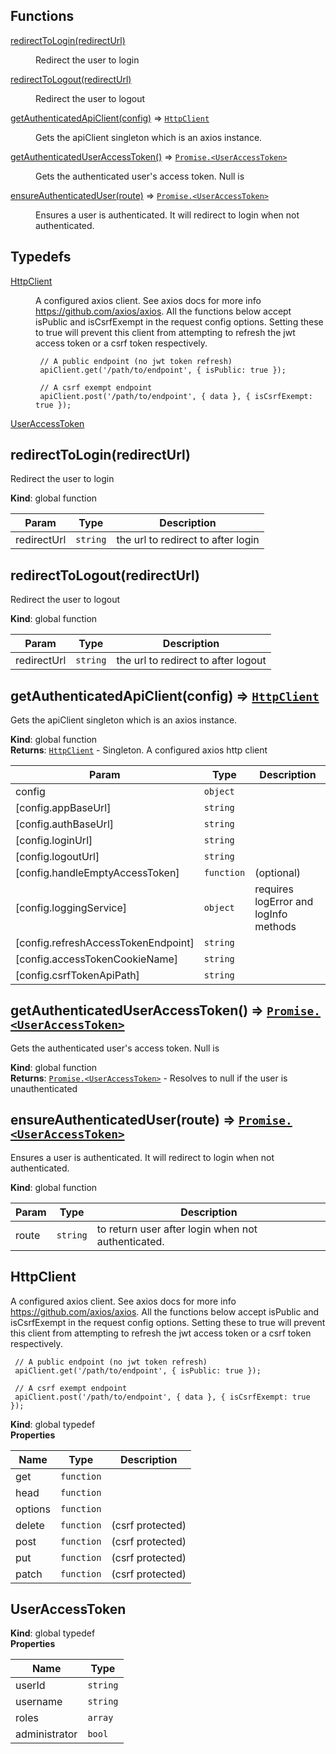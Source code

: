 ## Functions

<dl>
<dt><a href="#redirectToLogin">redirectToLogin(redirectUrl)</a></dt>
<dd><p>Redirect the user to login</p>
</dd>
<dt><a href="#redirectToLogout">redirectToLogout(redirectUrl)</a></dt>
<dd><p>Redirect the user to logout</p>
</dd>
<dt><a href="#getAuthenticatedApiClient">getAuthenticatedApiClient(config)</a> ⇒ <code><a href="#HttpClient">HttpClient</a></code></dt>
<dd><p>Gets the apiClient singleton which is an axios instance.</p>
</dd>
<dt><a href="#getAuthenticatedUserAccessToken">getAuthenticatedUserAccessToken()</a> ⇒ <code><a href="#UserAccessToken">Promise.&lt;UserAccessToken&gt;</a></code></dt>
<dd><p>Gets the authenticated user&#39;s access token. Null is</p>
</dd>
<dt><a href="#ensureAuthenticatedUser">ensureAuthenticatedUser(route)</a> ⇒ <code><a href="#UserAccessToken">Promise.&lt;UserAccessToken&gt;</a></code></dt>
<dd><p>Ensures a user is authenticated. It will redirect to login when not authenticated.</p>
</dd>
</dl>

## Typedefs

<dl>
<dt><a href="#HttpClient">HttpClient</a></dt>
<dd><p>A configured axios client. See axios docs for more
info <a href="https://github.com/axios/axios">https://github.com/axios/axios</a>. All the functions
below accept isPublic and isCsrfExempt in the request
config options. Setting these to true will prevent this
client from attempting to refresh the jwt access token
or a csrf token respectively.</p>
<pre><code> // A public endpoint (no jwt token refresh)
 apiClient.get(&#39;/path/to/endpoint&#39;, { isPublic: true });</code></pre><pre><code> // A csrf exempt endpoint
 apiClient.post(&#39;/path/to/endpoint&#39;, { data }, { isCsrfExempt: true });</code></pre></dd>
<dt><a href="#UserAccessToken">UserAccessToken</a></dt>
<dd></dd>
</dl>

<a name="redirectToLogin"></a>

## redirectToLogin(redirectUrl)
Redirect the user to login

**Kind**: global function  

| Param | Type | Description |
| --- | --- | --- |
| redirectUrl | <code>string</code> | the url to redirect to after login |

<a name="redirectToLogout"></a>

## redirectToLogout(redirectUrl)
Redirect the user to logout

**Kind**: global function  

| Param | Type | Description |
| --- | --- | --- |
| redirectUrl | <code>string</code> | the url to redirect to after logout |

<a name="getAuthenticatedApiClient"></a>

## getAuthenticatedApiClient(config) ⇒ [<code>HttpClient</code>](#HttpClient)
Gets the apiClient singleton which is an axios instance.

**Kind**: global function  
**Returns**: [<code>HttpClient</code>](#HttpClient) - Singleton. A configured axios http client  

| Param | Type | Description |
| --- | --- | --- |
| config | <code>object</code> |  |
| [config.appBaseUrl] | <code>string</code> |  |
| [config.authBaseUrl] | <code>string</code> |  |
| [config.loginUrl] | <code>string</code> |  |
| [config.logoutUrl] | <code>string</code> |  |
| [config.handleEmptyAccessToken] | <code>function</code> | (optional) |
| [config.loggingService] | <code>object</code> | requires logError and logInfo methods |
| [config.refreshAccessTokenEndpoint] | <code>string</code> |  |
| [config.accessTokenCookieName] | <code>string</code> |  |
| [config.csrfTokenApiPath] | <code>string</code> |  |

<a name="getAuthenticatedUserAccessToken"></a>

## getAuthenticatedUserAccessToken() ⇒ [<code>Promise.&lt;UserAccessToken&gt;</code>](#UserAccessToken)
Gets the authenticated user's access token. Null is

**Kind**: global function  
**Returns**: [<code>Promise.&lt;UserAccessToken&gt;</code>](#UserAccessToken) - Resolves to null if the user is unauthenticated  
<a name="ensureAuthenticatedUser"></a>

## ensureAuthenticatedUser(route) ⇒ [<code>Promise.&lt;UserAccessToken&gt;</code>](#UserAccessToken)
Ensures a user is authenticated. It will redirect to login when not authenticated.

**Kind**: global function  

| Param | Type | Description |
| --- | --- | --- |
| route | <code>string</code> | to return user after login when not authenticated. |

<a name="HttpClient"></a>

## HttpClient
A configured axios client. See axios docs for more
info https://github.com/axios/axios. All the functions
below accept isPublic and isCsrfExempt in the request
config options. Setting these to true will prevent this
client from attempting to refresh the jwt access token
or a csrf token respectively.

```
 // A public endpoint (no jwt token refresh)
 apiClient.get('/path/to/endpoint', { isPublic: true });
```

```
 // A csrf exempt endpoint
 apiClient.post('/path/to/endpoint', { data }, { isCsrfExempt: true });
```

**Kind**: global typedef  
**Properties**

| Name | Type | Description |
| --- | --- | --- |
| get | <code>function</code> |  |
| head | <code>function</code> |  |
| options | <code>function</code> |  |
| delete | <code>function</code> | (csrf protected) |
| post | <code>function</code> | (csrf protected) |
| put | <code>function</code> | (csrf protected) |
| patch | <code>function</code> | (csrf protected) |

<a name="UserAccessToken"></a>

## UserAccessToken
**Kind**: global typedef  
**Properties**

| Name | Type |
| --- | --- |
| userId | <code>string</code> | 
| username | <code>string</code> | 
| roles | <code>array</code> | 
| administrator | <code>bool</code> | 

